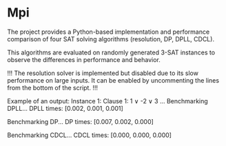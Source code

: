 # Mpi

The project provides a Python-based implementation and performance comparison of four SAT solving algorithms (resolution, DP, DPLL, CDCL).

This algorithms are evaluated on randomly generated 3-SAT instances to observe the differences in performance and behavior.

!!! The resolution solver is implemented but disabled due to its slow performance on large inputs. It can be enabled by uncommenting the lines from the bottom of the script. !!!

Example of an output:
Instance 1:
Clause 1: 1 ∨ -2 ∨ 3
...
Benchmarking DPLL...
DPLL times: [0.002, 0.001, 0.001]

Benchmarking DP...
DP times: [0.007, 0.002, 0.000]

Benchmarking CDCL...
CDCL times: [0.000, 0.000, 0.000]